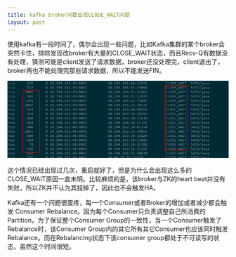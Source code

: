 ```yaml
---
title: kafka broker间歇出现CLOSE_WAIT问题
layout: post
---
```


使用kafka有一段时间了，偶尔会出现一些问题，比如Kafka集群的某个broker会突然卡住，排除发现改broker有大量的CLOSE_WAIT状态，而且Recv-Q有数据没有处理，猜测可能是client发送了请求数据，broker还没处理完，client退出了，broker再也不能处理完那些请求数据，所以不能发送FIN。

![kafka-broker-close-wait](/media/images/kafka-broker-close-wait.jpg)


这个情况已经出现过几次，重启就好了，但是为什么会出现这么多的CLOSE_WAIT原因一直未明。比较麻烦的是，该broker与ZK的heart beat并没有失败，所以ZK并不认为其挂掉了，因此也不会触发HA。

Kafka还有一个问题很蛋疼，每一个Consumer或者Broker的增加或者减少都会触发 Consumer Rebalance。因为每个Consumer只负责调整自己所消费的Partition，为了保证整个Consumer Group的一致性，当一个Consumer触发了Rebalance时，该Consumer Group内的其它所有其它Consumer也应该同时触发Rebalance。而在Rebalancing状态下该consumer group都处于不可读写的状态，虽然这个时间很短。
